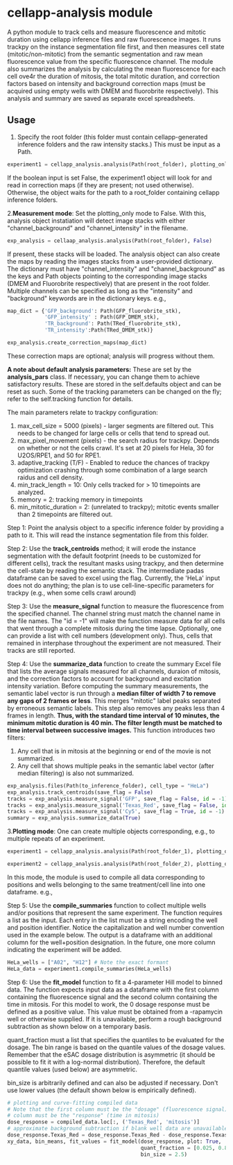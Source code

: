 # cellapp-analysis module

A python module to track cells and measure fluorescence and mitotic duration using cellapp inference files and raw fluorescence images. It runs trackpy on the instance segmentation file first, and then measures cell state (mitotic/non-mitotic) from the semantic segmentation and raw mean fluorescence value from the specific fluorescence channel. The module also summarizes the analysis by calculating the mean fluorescence for each cell ove4r the duration of mitosis, the total mitotic duration, and correction factors based on intensity and background correction maps (must be acquired using empty wells with DMEM and fluorobrite respectively).
This analysis and summary are saved as separate excel spreadsheets.

## Usage

1. Specify the root folder (this folder must contain cellapp-generated inference folders and the raw intensity stacks.) This must be input as a Path.

```python
experiment1 = cellapp_analysis.analysis(Path(root_folder), plotting_only: False)
```

If the boolean input is set False, the experiment1 object will look for and read in correction maps (if they are present; not used otherwise). Otherwise, the object waits for the path to a root_folder containing cellapp inference folders.

2.**Measurement mode**: Set the plotting_only mode to False. With this, analysis object instatiation will detect image stacks with either "channel_background" and "channel_intensity" in the filename.

```python
exp_analysis = cellaap_analysis.analysis(Path(root_folder), False)
```

If present, these stacks will be loaded. The analysis object can also create the maps by reading the images stacks from a user-provided dictionary. The dictionary must have "channel_intensity" and "channel_background" as the keys and Path objects pointing to the corresponding image stacks (DMEM and Fluorobrite respectively) that are present in the root folder. Multiple channels can be specified as long as the "intensity" and "background" keywords are in the dictionary keys. e.g.,

```python
map_dict = {'GFP_background': Path(GFP_fluorobrite_stk),
            'GFP_intensity' : Path(GFP_DMEM_stk), 
            'TR_background': Path(TRed_fluorobrite_stk),
            'TR_intensity':Path(TRed_DMEM_stk)}

exp_analysis.create_correction_maps(map_dict)
```

These correction maps are optional; analysis will progress without them.

**A note about default analysis parameters:**
These are set by the **analysis_pars** class. If necessary, you can change them to achieve satisfactory results. These are stored in the self.defaults object and can be reset as such. Some of the tracking parameters can be changed on the fly; refer to the self.tracking function for details.

The main parameters relate to trackpy configuration:

1. max_cell_size = 5000 (pixels) - larger segments are filtered out. This needs to be changed for large cells or cells that tend to spread out.
2. max_pixel_movement (pixels) - the search radius for trackpy. Depends on whether or not the cells crawl. It's set at 20 pixels for Hela, 30 for U2OS/RPE1, and 50 for RPE1.
3. adaptive_tracking (T/F) - Enabled to reduce the chances of trackpy optimization crashing through some combination of a large search raidus and cell density.
4. min_track_length = 10: Only cells tracked for > 10 timepoints are analyzed.
5. memory = 2: tracking memory in timepoints
6. min_mitotic_duration = 2: (unrelated to trackpy); mitotic events smaller than 2 timepoints are filtered out.

Step 1: Point the analysis object to a specific inference folder by providing a path to it. This will read the instance segmentation file from this folder.

Step 2: Use the **track_centroids** method; it will erode the instance segmentation with the default footprint (needs to be customized for different cells), track the resultant masks using trackpy, and then determine the cell-state by reading the semantic stack. The intermediate padas dataframe can be saved to excel using the flag. Currently, the 'HeLa' input does not do anything; the plan is to use cell-line-specific parameters for trackpy (e.g., when some cells crawl around)

Step 3: Use the **measure_signal** function to measure the fluorescence from the specified channel. The channel string must match the channel name in the file names. The "id = -1" will make the function measure data for all cells that went through a complete mitosis during the time lapse. Optionally, one can provide a list with cell numbers (development only). Thus, cells that remained in interphase throughout the experiment are not measured. Their tracks are still reported.

Step 4: Use the **summarize_data** function to create the summary Excel file that lists the average signals measured for all channels, duraion of mitosis, and the correction factors to account for background and excitation intensity variation. Before computing the summary measurements, the semantic label vector is run through a **median filter of width 7 to remove any gaps of 2 frames or less**. This merges "mitotic" label peaks separated by erroneous semantic labels. This step also removes any peaks less than 4 frames in length. **Thus, with the standard time interval of 10 minutes, the minimum mitotic duration is 40 min. The filter length must be matched to time interval between successive images.**
This function introduces two filters:

1. Any cell that is in mitosis at the beginning or end of the movie is not summarized.
2. Any cell that shows multiple peaks in the semantic label vector (after median filtering) is also not summarized.

```python
exp_analysis.files(Path(to_inference_folder), cell_type = "HeLa")
exp_analysis.track_centroids(save_flag = False)
tracks = exp_analysis.measure_signal('GFP', save_flag = False, id = -1)
tracks = exp_analysis.measure_signal('Texas_Red', save_flag = False, id = -1)
tracks = exp_analysis.measure_signal('Cy5', save_flag = True, id = -1) #as needed
summary = exp_analysis.summarize_data(True)
```

3.**Plotting mode**: One can create multiple objects corresponding, e.g., to multiple repeats of an experiment.

```python
experiment1 = cellapp_analysis.analysis(Path(root_folder_1), plotting_only: True)

experiment2 = cellapp_analysis.analysis(Path(root_folder_2), plotting_only: True)
```

In this mode, the module is used to compile all data corresponding to positions and wells belonging to the same treatment/cell line into one dataframe. e.g.,

Step 5: Use the **compile_summaries** function to collect multiple wells and/or positions that represent the same experiment. The function requires a list as the input. Each entry in the list must be a string encoding the well and position identifier. Notice the capitalization and well number convention used in the example below. The output is a dataframe with an additional column for the well+position designation. In the future, one more column indicating the experiment will be added.

```python
HeLa_wells = ["A02", "H12"] # Note the exact formant
HeLa_data = experiment1.compile_summaries(HeLa_wells)  
```

Step 6: Use the **fit_model** function to fit a 4-parameter Hill model to binned data. The function expects input data as a dataframe with the first column containing the fluorescence signal and the second column containing the time in mitosis. For this model to work, the 0 dosage response must be defined as a positive value. This value must be obtained from a -rapamycin well or otherwise supplied. If it is unavailable, perform a rough background subtraction as shown below on a temporary basis.

quant_fraction must a list that specifies the quantiles to be evaluated for the dosage. The bin range is based on the quantile values of the dosage values. Remember that the eSAC dosage distribution is asymmetric (it should be possible to fit it with a log-normal distribution). Therefore, the default quantile values (used below) are asymmetric.

bin_size is arbitrarily defined and can also be adjusted if necessary. Don't use lower values (the default shown below is empirically defined).

```python
# plotting and curve-fitting compiled data
# Note that the first column must be the "dosage" (fluorescence signal) and the second
# column must be the "response" (time in mitosis)
dose_response = compiled_data.loc[:, ('Texas_Red', 'mitosis')]
# approximate background subtraction if blank well data are unavailable
dose_response.Texas_Red = dose_response.Texas_Red - dose_response.Texas_Red.min()
xy_data, bin_means, fit_values = fit_model(dose_response, plot: True, 
                                           quant_fraction = [0.025, 0.85], 
                                           bin_size = 2.5)
```

